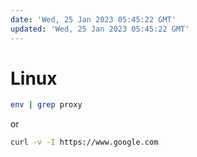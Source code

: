 ```yaml
---
date: 'Wed, 25 Jan 2023 05:45:22 GMT'
updated: 'Wed, 25 Jan 2023 05:45:22 GMT'
---
```


# Linux

```sh
env | grep proxy
```

or

```sh
curl -v -I https://www.google.com
```
